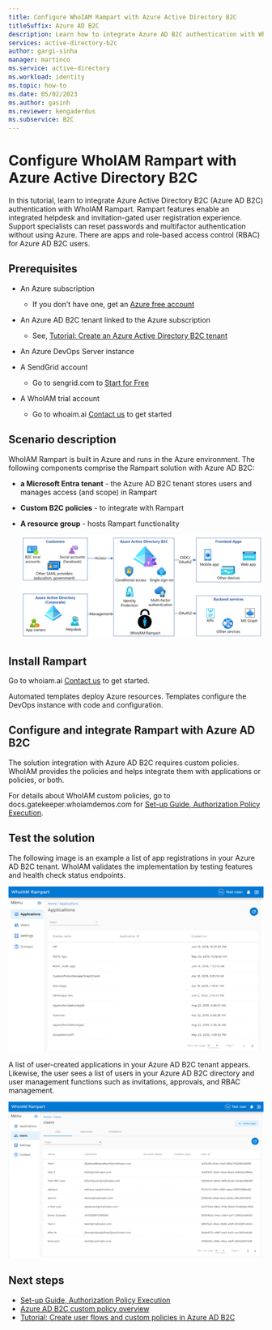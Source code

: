 ```yaml
---
title: Configure WhoIAM Rampart with Azure Active Directory B2C
titleSuffix: Azure AD B2C
description: Learn how to integrate Azure AD B2C authentication with WhoIAM Rampart
services: active-directory-b2c
author: gargi-sinha
manager: martinco
ms.service: active-directory
ms.workload: identity
ms.topic: how-to
ms.date: 05/02/2023
ms.author: gasinh
ms.reviewer: kengaderdus
ms.subservice: B2C
---
```


# Configure WhoIAM Rampart with Azure Active Directory B2C

In this tutorial, learn to integrate Azure Active Directory B2C (Azure AD B2C) authentication with WhoIAM Rampart. Rampart features enable an integrated helpdesk and invitation-gated user registration experience. Support specialists can reset passwords and multifactor authentication without using Azure. There are apps and role-based access control (RBAC) for Azure AD B2C users.

## Prerequisites

* An Azure subscription

  * If you don't have one, get an [Azure free account](https://azure.microsoft.com/free/)
* An Azure AD B2C tenant linked to the Azure subscription
  * See, [Tutorial: Create an Azure Active Directory B2C tenant](tutorial-create-tenant.md)
* An Azure DevOps Server instance
* A SendGrid account
  * Go to sengrid.com to [Start for Free](https://sendgrid.com/)
* A WhoIAM trial account 
  * Go to whoaim.ai [Contact us](https://www.whoiam.ai/contact-us/) to get started

## Scenario description

WhoIAM Rampart is built in Azure and runs in the Azure environment. The following components comprise the Rampart solution with Azure AD B2C:

* **a Microsoft Entra tenant** - the Azure AD B2C tenant stores users and manages access (and scope) in Rampart
* **Custom B2C policies** - to integrate with Rampart 
* **A resource group** - hosts Rampart functionality

   ![Diagram of the WhoIAM Rampart integration for Azure AD B2C.](./media/partner-whoiam/whoiam-rampart-integration-scenario.png)

## Install Rampart

Go to whoiam.ai [Contact us](https://www.whoiam.ai/contact-us/) to get started. 

Automated templates deploy Azure resources. Templates configure the DevOps instance with code and configuration.

## Configure and integrate Rampart with Azure AD B2C

The solution integration with Azure AD B2C requires custom policies. WhoIAM provides the policies and helps integrate them with applications or policies, or both.

For details about WhoIAM custom policies, go to docs.gatekeeper.whoiamdemos.com for [Set-up Guide, Authorization Policy Execution](https://docs.gatekeeper.whoiamdemos.com/#/setup-guide?id=authorization-policy-execution). 

## Test the solution

The following image is an example a list of app registrations in your Azure AD B2C tenant. WhoIAM validates the implementation by testing features and health check status endpoints.

   ![Screenshot of the user-created application list in the Azure AD B2C tenant.](./media/partner-whoiam/whoiam-rampart-app-registration.png)

A list of user-created applications in your Azure AD B2C tenant appears. Likewise, the user sees a list of users in your Azure AD B2C directory and user management functions such as invitations, approvals, and RBAC management.

   ![Screenshot of the WhoIAM Rampart user list in the Azure AD B2C tenant.](./media/partner-whoiam/whoiam-rampart-user-list.png)


## Next steps

- [Set-up Guide, Authorization Policy Execution](https://docs.gatekeeper.whoiamdemos.com/#/setup-guide?id=authorization-policy-execution)
- [Azure AD B2C custom policy overview](custom-policy-overview.md)
- [Tutorial: Create user flows and custom policies in Azure AD B2C](tutorial-create-user-flows.md?pivots=b2c-custom-policy)
